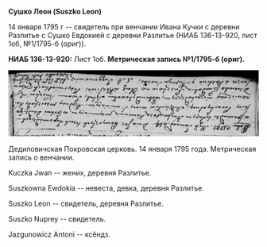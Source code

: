 **Сушко Леон (Suszko Leon)**

14 января 1795 г -- свидетель при венчании Ивана Кучки с деревни
Разлитье с Сушко Евдокией с деревни Разлитье (НИАБ 136-13-920, лист 1об,
№1/1795-б (ориг)).

**НИАБ 136-13-920:** Лист 1об. **Метрическая запись №1/1795-б (ориг).**

![](./media/f1407296bf4667d8d06734bd984672a134d31a33.png)

Дедиловичская Покровская церковь. 14 января 1795 года. Метрическая
запись о венчании.

Kuczka Jwan -- жених, деревня Разлитье.

Suszkowna Ewdokia -- невеста, девка, деревня Разлитье.

Suszko Leon -- свидетель, деревня Разлитье.

Suszko Nuprey -- свидетель.

Jazgunowicz Antoni -- ксёндз.
